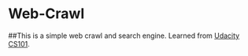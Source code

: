 # Web-Crawl
##This is a simple web crawl and search engine. Learned from [Udacity CS101](https://www.udacity.com/courses/cs101).
